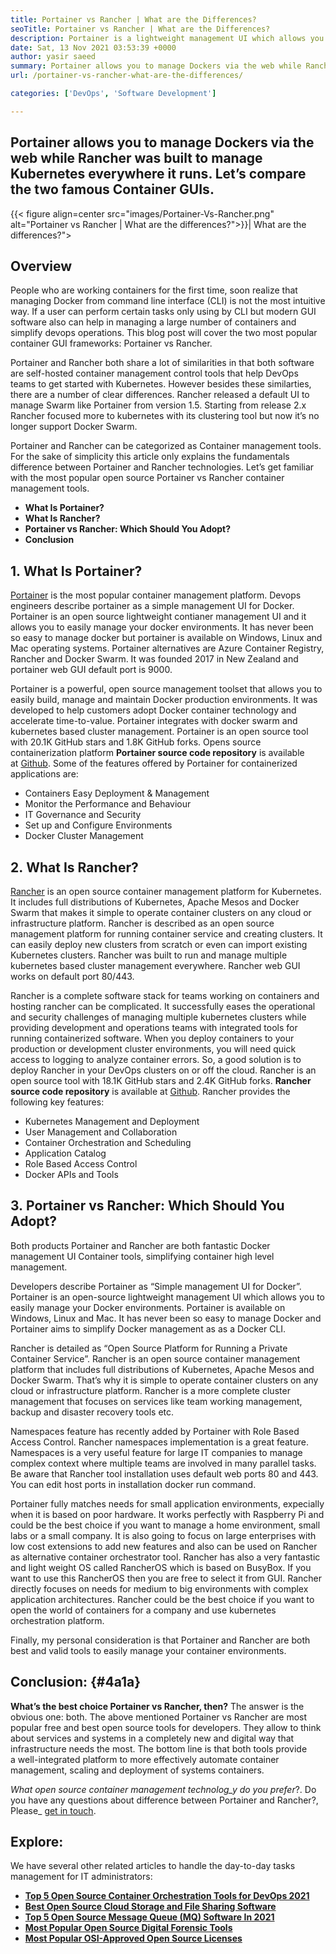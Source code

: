 ```yaml
---
title: Portainer vs Rancher | What are the Differences?
seoTitle: Portainer vs Rancher | What are the Differences?
description: Portainer is a lightweight management UI which allows you to easily manage your different Docker environments while Rancher was built to manage Kubernetes everywhere it runs.
date: Sat, 13 Nov 2021 03:53:39 +0000
author: yasir saeed
summary: Portainer allows you to manage Dockers via the web while Rancher was built to manage Kubernetes everywhere it runs. Let’s compare the two famous Container GUIs.
url: /portainer-vs-rancher-what-are-the-differences/

categories: ['DevOps', 'Software Development']

---
```

## Portainer allows you to manage Dockers via the web while Rancher was built to manage Kubernetes everywhere it runs. Let’s compare the two famous Container GUIs.

{{< figure align=center src="images/Portainer-Vs-Rancher.png" alt="Portainer vs Rancher | What are the differences?">}}| What are the differences?">  

## Overview

People who are working containers for the first time, soon realize that managing Docker from command line interface (CLI) is not the most intuitive way. If a user can perform certain tasks only using by CLI but modern GUI software also can help in managing a large number of containers and simplify devops operations. This blog post will cover the two most popular container GUI frameworks: Portainer vs Rancher.

Portainer and Rancher both share a lot of similarities in that both software are self-hosted container management control tools that help DevOps teams to get started with Kubernetes. However besides these similarties, there are a number of clear differences. Rancher released a default UI to manage Swarm like Portainer from version 1.5. Starting from release 2.x Rancher focused more to kubernetes with its clustering tool but now it’s no longer support Docker Swarm. 

Portainer and Rancher can be categorized as Container management tools. For the sake of simplicity this article only explains the fundamentals difference between Portainer and Rancher technologies. Let’s get familiar with the most popular open source Portainer vs Rancher container management tools.

  * **What Is Portainer?**
  * **What Is Rancher?**
  * **Portainer vs Rancher: Which Should You Adopt?**
  * **Conclusion**

## **1. What Is Portainer?**

[Portainer][1] is the most popular container management platform. Devops engineers describe portainer as a simple management UI for Docker. Portainer is an open source lightweight contianer management UI and it allows you to easily manage your docker environments. It has never been so easy to manage docker but portainer is available on Windows, Linux and Mac operating systems. Portainer alternatives are Azure Container Registry, Rancher and Docker Swarm. It was founded 2017 in New Zealand and portainer web GUI default port is 9000.

Portainer is a powerful, open source management toolset that allows you to easily build, manage and maintain Docker production environments. It was developed to help customers adopt Docker container technology and accelerate time-to-value. Portainer integrates with docker swarm and kubernetes based cluster management. Portainer is an open source tool with 20.1K GitHub stars and 1.8K GitHub forks. Opens source containerization platform **Portainer source code repository** is available at [Github][2]. Some of the features offered by Portainer for containerized applications are:

  * Containers Easy Deployment & Management
  * Monitor the Performance and Behaviour
  * IT Governance and Security
  * Set up and Configure Environments
  * Docker Cluster Management

## 2. What Is Rancher?

[Rancher][3] is an open source container management platform for Kubernetes. It includes full distributions of Kubernetes, Apache Mesos and Docker Swarm that makes it simple to operate container clusters on any cloud or infrastructure platform. Rancher is described as an open source management platform for running container service and creating clusters. It can easily deploy new clusters from scratch or even can import existing Kubernetes clusters. Rancher was built to run and manage multiple kubernetes based cluster management everywhere. Rancher web GUI works on default port 80/443.

Rancher is a complete software stack for teams working on containers and hosting rancher can be complicated. It successfully eases the operational and security challenges of managing multiple kubernetes clusters while providing development and operations teams with integrated tools for running containerized software. When you deploy containers to your production or development cluster environments, you will need quick access to logging to analyze container errors. So, a good solution is to deploy Rancher in your DevOps clusters on or off the cloud. Rancher is an open source tool with 18.1K GitHub stars and 2.4K GitHub forks. **Rancher source code repository** is available at [Github][4]. Rancher provides the following key features:

  * Kubernetes Management and Deployment
  * User Management and Collaboration
  * Container Orchestration and Scheduling
  * Application Catalog
  * Role Based Access Control
  * Docker APIs and Tools

## 3. Portainer vs Rancher: Which Should You Adopt?

Both products Portainer and Rancher are both fantastic Docker management UI Container tools, simplifying container high level management.

Developers describe Portainer as “Simple management UI for Docker”. Portainer is an open-source lightweight management UI which allows you to easily manage your Docker environments. Portainer is available on Windows, Linux and Mac. It has never been so easy to manage Docker and Portainer aims to simplify Docker management as as a Docker CLI.

Rancher is detailed as “Open Source Platform for Running a Private Container Service”. Rancher is an open source container management platform that includes full distributions of Kubernetes, Apache Mesos and Docker Swarm. That’s why it is simple to operate container clusters on any cloud or infrastructure platform. Rancher is a more complete cluster management that focuses on services like team working management, backup and disaster recovery tools etc.

Namespaces feature has recently added by Portainer with Role Based Access Control. Rancher namespaces implementation is a great feature. Namespaces is a very useful feature for large IT companies to manage complex context where multiple teams are involved in many parallel tasks. Be aware that Rancher tool installation uses default web ports 80 and 443. You can edit host ports in installation docker run command.

Portainer fully matches needs for small application environments, expecially when it is based on poor hardware. It works perfectly with Raspberry Pi and could be the best choice if you want to manage a home environment, small labs or a small company. It is also going to focus on large enterprises with low cost extensions to add new features and also can be used on Rancher as alternative container orchestrator tool. Rancher has also a very fantastic and light weight OS called RancherOS which is based on BusyBox. If you want to use this RancherOS then you are free to select it from GUI. Rancher directly focuses on needs for medium to big environments with complex application architectures. Rancher could be the best choice if you want to open the world of containers for a company and use kubernetes orchestration platform.

Finally, my personal consideration is that Portainer and Rancher are both best and valid tools to easily manage your container environments.

## Conclusion: {#4a1a}

**What’s the best choice Portainer vs Rancher, then?** The answer is the obvious one: both. The above mentioned Portainer vs Rancher are most popular free and best open source tools for developers. They allow to think about services and systems in a completely new and digital way that infrastructure needs the most. The bottom line is that both tools provide a well-integrated platform to more effectively automate container management, scaling and deployment of systems containers. 

_What open source container management technolog_y do you prefer_?. Do you have any questions about difference between Portainer and Rancher?, Please_ [get in touch][5].

## Explore:

We have several other related articles to handle the day-to-day tasks management for IT administrators:

  * **[Top 5 Open Source Container Orchestration Tools for DevOps 2021][6]**
  * **[Best Open Source Cloud Storage and File Sharing Software][7]**
  * **[Top 5 Open Source Message Queue (MQ) Software In 2021][8]**
  * **[Most Popular Open Source Digital Forensic Tools][9]**
  * **[Most Popular OSI-Approved Open Source Licenses][10]**

 [1]: https://www.portainer.io/
 [2]: https://github.com/portainer/portainer
 [3]: https://rancher.com/
 [4]: https://github.com/rancher/rancher
 [5]: mailto:yasir.saeed@aspose.com
 [6]: https://blog.containerize.com/devops/top-5-open-source-container-orchestration-tools-for-devops-in-2021/

 [7]: https://products.containerize.com/backup-and-sync/
 [8]: https://blog.containerize.com/message-queue-software/top-5-open-source-message-queue-software-in-2021/

 [9]: https://blog.containerize.com/digital-forensic-tools/top-5-open-source-digital-forensic-tools-in-2021/

 [10]: https://blog.containerize.com/licenses-standards/top-5-most-popular-osi-approved-open-source-licenses-of-2021/
